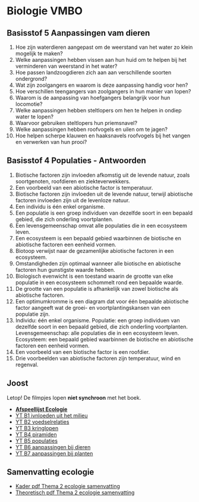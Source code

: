# Biologie VMBO

## Basisstof 5 Aanpassingen vam dieren

1. Hoe zijn waterdieren aangepast om de weerstand van het water zo klein mogelijk te maken?
2. Welke aanpassingen hebben vissen aan hun huid om te helpen bij het verminderen van weerstand in het water?
3. Hoe passen landzoogdieren zich aan aan verschillende soorten ondergrond?
4. Wat zijn zoolgangers en waarom is deze aanpassing handig voor hen?
5. Hoe verschillen teengangers van zoolgangers in hun manier van lopen?
6. Waarom is de aanpassing van hoefgangers belangrijk voor hun locomotie?
7. Welke aanpassingen hebben steltlopers om hen te helpen in ondiep water te lopen?
8. Waarvoor gebruiken steltlopers hun priemsnavel?
9. Welke aanpassingen hebben roofvogels en uilen om te jagen?
10. Hoe helpen scherpe klauwen en haaksnavels roofvogels bij het vangen en verwerken van hun prooi?

<!--### Antwoorden:

1. Waterdieren hebben gestroomlijnde lichamen om de weerstand van het water te verminderen.
2. Vissen hebben schubben op hun huid die bedekt zijn met een laag slijm om de weerstand in het water te verminderen.
3. Landzoogdieren passen zich aan aan de ondergrond door te lopen op zolen, tenen of hoefjes, afhankelijk van de textuur van de bodem.
4. Zoolgangers lopen op de hele voetzool, wat voorkomt dat ze snel wegzakken op zachte bodems.
5. Teengangers lopen op hun tenen, wat hen meer wendbaarheid geeft op verschillende ondergronden.
6. Hoefgangers lopen op de toppen van hun tenen, waardoor ze goed kunnen lopen op harde bodems.
7. Steltlopers hebben lange poten die hen in staat stellen om in ondiep water te lopen.
8. Steltlopers gebruiken hun priemsnavel om bodemdiertjes te vangen.
9. Roofvogels en uilen hebben scherpe klauwen om hun prooi vast te pakken en haaksnavels om de prooi te verscheuren.
10. Zangvogels hebben drie tenen naar voren en één teen naar achteren voor houvast aan takken. Ze hebben ook verschillende soorten snavels, zoals kegelsnavels voor zadeneters en pincetsnavels voor insecteneters.
11. Watervogels hebben meestal zwemvliezen tussen hun tenen, waterafstotende veren en zeefsnavels om kleine dieren en planten uit het water te zeven. -->


## Basisstof 4 Populaties - Antwoorden

<!--1. Wat zijn biotische factoren?
2. Geef een voorbeeld van een abiotische factor.
3. Wat is het verschil tussen biotische en abiotische factoren?
4. Wat is een individu in de context van ecologie?
5. Hoe wordt een populatie gedefinieerd?
6. Wat omvat een levensgemeenschap?
7. Wat is een ecosysteem?
8. Wat wordt bedoeld met het begrip 'biotoop'?
9. Wanneer zijn omstandigheden optimaal voor een populatie?
10. Wat is biologisch evenwicht in een ecosysteem?
11. Waarvan is de grootte van een populatie afhankelijk?
12. Wat geeft een optimumkromme aan?
13. Hoe worden individu, populatie, levensgemeenschap en ecosysteem gedefinieerd?
14. Kun je een voorbeeld geven van een biotische factor?
15. Noem drie voorbeelden van abiotische factoren.
### Antwoorden: -->

1. Biotische factoren zijn invloeden afkomstig uit de levende natuur, zoals soortgenoten, roofdieren en ziekteverwekkers.
2. Een voorbeeld van een abiotische factor is temperatuur.
3. Biotische factoren zijn invloeden uit de levende natuur, terwijl abiotische factoren invloeden zijn uit de levenloze natuur.
4. Een individu is één enkel organisme.
5. Een populatie is een groep individuen van dezelfde soort in een bepaald gebied, die zich onderling voortplanten.
6. Een levensgemeenschap omvat alle populaties die in een ecosysteem leven.
7. Een ecosysteem is een bepaald gebied waarbinnen de biotische en abiotische factoren een eenheid vormen.
8. Biotoop verwijst naar de gezamenlijke abiotische factoren in een ecosysteem.
9. Omstandigheden zijn optimaal wanneer alle biotische en abiotische factoren hun gunstigste waarde hebben.
10. Biologisch evenwicht is een toestand waarin de grootte van elke populatie in een ecosysteem schommelt rond een bepaalde waarde.
11. De grootte van een populatie is afhankelijk van zowel biotische als abiotische factoren.
12. Een optimumkromme is een diagram dat voor één bepaalde abiotische factor aangeeft wat de groei- en voortplantingskansen van een populatie zijn.
13. Individu: één enkel organisme. Populatie: een groep individuen van dezelfde soort in een bepaald gebied, die zich onderling voortplanten. Levensgemeenschap: alle populaties die in een ecosysteem leven. Ecosysteem: een bepaald gebied waarbinnen de biotische en abiotische factoren een eenheid vormen.
14. Een voorbeeld van een biotische factor is een roofdier.
15. Drie voorbeelden van abiotische factoren zijn temperatuur, wind en regenval. 

<!-- ## K4T4
- [T2 Ecologie](themas/K4T4ecologie.md) -->

## Joost
Letop! De filmpjes lopen **niet synchroon** met het boek.

- [**Afspeellijst Ecologie**](https://youtube.com/playlist?list=PLr1tx9agautHiXZ_Nv5KhEhJMzU9QLfCz&si=t1I8Evy4OUySoWud)
- [YT B1 ivnloeden uit het milieu](https://youtu.be/D709yBBfsEg?si=YpHeKvvN-7t_6kea)
- [YT B2 voedselrelaties](https://youtu.be/CflK9TW9DAU?si=8KvF4uZp37HsNebW)
- [YT B3 kringlopen](https://youtu.be/XEzLrjJsf7c?si=nvYAnIjoHNDWbBdD)
- [YT B4 piramiden](https://youtu.be/US-1D-NMXBI?si=iVu_ULyKbE9K10In)
- [YT B5 populaties](https://youtu.be/Jg30ELmtXXI?si=7_NrfjkL0Zjxigh7)
- [YT B6 aanpassingen bij dieren](https://youtu.be/92iYdmpyugs?si=62_HxPTDH60sa0-x)
- [YT B7 aanpassingen bij planten](https://youtu.be/CssnfSTPnhc?si=fsDXRjbwvMSJvr2k)


## Samenvatting ecologie
- [Kader pdf Thema 2 ecologie samenvatting](samenvattingen/k/K_ecologie.pdf)
- [Theoretisch pdf Thema 2 ecologie samenvatting](samenvattingen/tl/T_ecologie.pdf)

<!--## Samenvattingen
- [Biologie Kader](samenvattingen/k/SV3K4K.pdf)
- [Biologie Theoretisch](samenvattingen/tl/SV3T4T.pdf)

## B4-->





